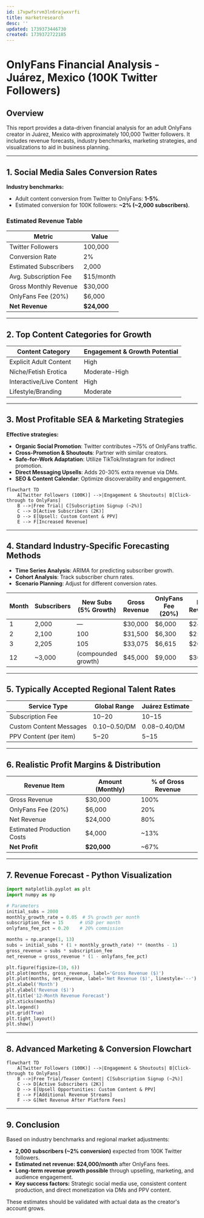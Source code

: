 ```yaml
---
id: i7vpwfsrvm3ln6rajwxvrfi
title: marketresearch
desc: ''
updated: 1739373446730
created: 1739372722185
---
```


# OnlyFans Financial Analysis - Juárez, Mexico (100K Twitter Followers)

## Overview
This report provides a data-driven financial analysis for an adult OnlyFans creator in Juárez, Mexico with approximately 100,000 Twitter followers. It includes revenue forecasts, industry benchmarks, marketing strategies, and visualizations to aid in business planning.

---

## 1. Social Media Sales Conversion Rates

**Industry benchmarks:**  
- Adult content conversion from Twitter to OnlyFans: **1-5%**.  
- Estimated conversion for 100K followers: **~2% (~2,000 subscribers)**.  

### **Estimated Revenue Table**

| Metric                   | Value                |
|--------------------------|----------------------|
| Twitter Followers        | 100,000              |
| Conversion Rate          | 2%                   |
| Estimated Subscribers    | 2,000                |
| Avg. Subscription Fee    | $15/month            |
| Gross Monthly Revenue    | $30,000              |
| OnlyFans Fee (20%)       | $6,000               |
| **Net Revenue**          | **$24,000**          |

---

## 2. Top Content Categories for Growth

| Content Category           | Engagement & Growth Potential |
|----------------------------|------------------------------|
| Explicit Adult Content     | High                         |
| Niche/Fetish Erotica       | Moderate-High               |
| Interactive/Live Content   | High                         |
| Lifestyle/Branding         | Moderate                     |

---

## 3. Most Profitable SEA & Marketing Strategies

**Effective strategies:**
- **Organic Social Promotion**: Twitter contributes ~75% of OnlyFans traffic.
- **Cross-Promotion & Shoutouts**: Partner with similar creators.
- **Safe-for-Work Adaptation**: Utilize TikTok/Instagram for indirect promotion.
- **Direct Messaging Upsells**: Adds 20-30% extra revenue via DMs.
- **SEO & Content Calendar**: Optimize discoverability and engagement.

```mermaid
flowchart TD
    A[Twitter Followers (100K)] -->|Engagement & Shoutouts| B[Click-through to OnlyFans]
    B -->|Free Trial| C[Subscription Signup (~2%)]
    C --> D[Active Subscribers (2K)]
    D --> E[Upsell: Custom Content & PPV]
    E --> F[Increased Revenue]
```

---

## 4. Standard Industry-Specific Forecasting Methods

- **Time Series Analysis**: ARIMA for predicting subscriber growth.
- **Cohort Analysis**: Track subscriber churn rates.
- **Scenario Planning**: Adjust for different conversion rates.

| Month | Subscribers | New Subs (5% Growth) | Gross Revenue | OnlyFans Fee (20%) | Net Revenue |
|-------|------------|----------------------|---------------|--------------------|-------------|
| 1     | 2,000      | —                    | $30,000       | $6,000             | $24,000     |
| 2     | 2,100      | 100                  | $31,500       | $6,300             | $25,200     |
| 3     | 2,205      | 105                  | $33,075       | $6,615             | $26,460     |
| 12    | ~3,000     | (compounded growth)  | $45,000       | $9,000             | $36,000     |

---

## 5. Typically Accepted Regional Talent Rates

| Service Type             | Global Range    | Juárez Estimate |
|--------------------------|----------------|-----------------|
| Subscription Fee         | $10-$20        | $10-$15         |
| Custom Content Messages | $0.10-$0.50/DM | $0.08-$0.40/DM  |
| PPV Content (per item)  | $5-$20         | $5-$15          |

---

## 6. Realistic Profit Margins & Distribution

| Revenue Item              | Amount (Monthly)  | % of Gross Revenue |
|---------------------------|-------------------|--------------------|
| Gross Revenue             | $30,000           | 100%               |
| OnlyFans Fee (20%)        | $6,000            | 20%                |
| Net Revenue               | $24,000           | 80%                |
| Estimated Production Costs| $4,000            | ~13%               |
| **Net Profit**            | **$20,000**       | ~67%               |

---

## 7. Revenue Forecast - Python Visualization

```python
import matplotlib.pyplot as plt
import numpy as np

# Parameters
initial_subs = 2000
monthly_growth_rate = 0.05  # 5% growth per month
subscription_fee = 15      # USD per month
onlyfans_fee_pct = 0.20    # 20% commission

months = np.arange(1, 13)
subs = initial_subs * (1 + monthly_growth_rate) ** (months - 1)
gross_revenue = subs * subscription_fee
net_revenue = gross_revenue * (1 - onlyfans_fee_pct)

plt.figure(figsize=(10, 6))
plt.plot(months, gross_revenue, label='Gross Revenue ($)')
plt.plot(months, net_revenue, label='Net Revenue ($)', linestyle='--')
plt.xlabel('Month')
plt.ylabel('Revenue ($)')
plt.title('12-Month Revenue Forecast')
plt.xticks(months)
plt.legend()
plt.grid(True)
plt.tight_layout()
plt.show()
```

---

## 8. Advanced Marketing & Conversion Flowchart

```mermaid
flowchart TD
    A[Twitter Followers (100K)] -->|Engagement & Shoutouts| B[Click-through to OnlyFans]
    B -->|Free Trial/Teaser Content| C[Subscription Signup (~2%)]
    C --> D[Active Subscribers (2K)]
    D --> E[Upsell Opportunities: Custom Content & PPV]
    E --> F[Additional Revenue Streams]
    F --> G[Net Revenue After Platform Fees]
```

---

## 9. Conclusion

Based on industry benchmarks and regional market adjustments:
- **2,000 subscribers (~2% conversion)** expected from 100K Twitter followers.
- **Estimated net revenue: $24,000/month** after OnlyFans fees.
- **Long-term revenue growth possible** through upselling, marketing, and audience engagement.
- **Key success factors:** Strategic social media use, consistent content production, and direct monetization via DMs and PPV content.

These estimates should be validated with actual data as the creator's account grows.

